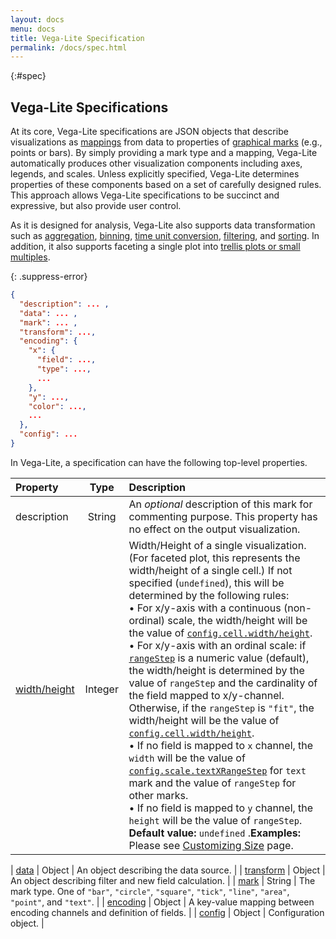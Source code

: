 ```yaml
---
layout: docs
menu: docs
title: Vega-Lite Specification
permalink: /docs/spec.html
---
```


{:#spec}
## Vega-Lite Specifications

At its core, Vega-Lite specifications are JSON objects that describe visualizations as [mappings](encoding.html) from data to properties of [graphical marks](mark.html) (e.g., points or bars). By simply providing a mark type and a mapping, Vega-Lite automatically produces other visualization components including axes, legends, and scales. Unless explicitly specified, Vega-Lite determines properties of these components based on a set of carefully designed rules. This approach allows Vega-Lite specifications to be succinct and expressive, but also provide user control.

As it is designed for analysis, Vega-Lite also supports data transformation such as [aggregation](aggregate.html), [binning](bin.html), [time unit conversion](timeunit.html), [filtering](transform.html), and [sorting](sort.html). In addition, it also supports faceting a single plot into [trellis plots or small multiples](https://en.wikipedia.org/wiki/Small_multiple).

{: .suppress-error}
```json
{
  "description": ... ,
  "data": ... ,
  "mark": ... ,
  "transform": ...,
  "encoding": {
    "x": {
      "field": ...,
      "type": ...,
      ...
    },
    "y": ...,
    "color": ...,
    ...
  },
  "config": ...
}
```

In Vega-Lite, a specification can have the following top-level properties.

| Property             | Type          | Description    |
| :------------        |:-------------:| :------------- |
| description          | String     | An _optional_ description of this mark for commenting purpose. This property has no effect on the output visualization. |
| [width/height](size.html)   | Integer       | Width/Height of a single visualization.  (For faceted plot, this represents the width/height of a single cell.)  If not specified (`undefined`), this will be determined by the following rules: <br/>  • For x/y-axis with a continuous (non-ordinal) scale, the width/height will be the value of [`config.cell.width/height`](config.html#cell-config). <br/>  • For x/y-axis with an ordinal scale: if [`rangeStep`](scale.html#ordinal) is a numeric value (default), the width/height is determined by the value of `rangeStep` and the cardinality of the field mapped to x/y-channel.   Otherwise, if the `rangeStep` is `"fit"`, the width/height will be the value of [`config.cell.width/height`](config.html#cell-config). <br/>  • If no field is mapped to `x` channel, the `width` will be the value of [`config.scale.textXRangeStep`](size.html#scale-config) for `text` mark and the value of `rangeStep` for other marks. <br/>  • If no field is mapped to `y` channel, the `height` will be the value of `rangeStep`. <span class="note-line"> __Default value:__ `undefined` .</span><span class="note-line">__Examples:__ Please see [Customizing Size](size.html) page.</span> |

| [data](data.html)    | Object        | An object describing the data source. |
| [transform](transform.html) | Object | An object describing filter and new field calculation. |
| [mark](mark.html)    | String        | The mark type. One of `"bar"`, `"circle"`, `"square"`, `"tick"`, `"line"`, `"area"`, `"point"`, and `"text"`. |
| [encoding](encoding.html) | Object   | A key-value mapping between encoding channels and definition of fields. |
| [config](config.html)   | Object     | Configuration object. |

